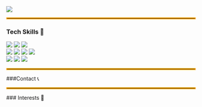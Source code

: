 <img src="https://capsule-render.vercel.app/api?type=venom&color=gradient&height=200&section=header&text=Welcome%20to%20Changki's%20Github&fontSize=40" />
<hr style="border: 2px solid #ffa500;" />

### Tech Skills 🚀
<img src="https://img.shields.io/badge/python-%233776AB.svg?&style=for-the-badge&logo=python&logoColor=white" />&nbsp;<img src="https://img.shields.io/badge/kotlin-%230095D5.svg?&style=for-the-badge&logo=kotlin&logoColor=white" />&nbsp;<img src="https://img.shields.io/badge/java-%23007396.svg?&style=for-the-badge&logo=java&logoColor=white" />
<br>
<img src="https://img.shields.io/badge/tensorflow-%23FF6F00.svg?&style=for-the-badge&logo=tensorflow&logoColor=white" />&nbsp;<img src="https://img.shields.io/badge/scikit--learn-%23F7931E.svg?&style=for-the-badge&logo=scikit-learn&logoColor=black" />&nbsp;<img src="https://img.shields.io/badge/ubuntu-%23E95420.svg?&style=for-the-badge&logo=ubuntu&logoColor=white" />&nbsp;<img src="https://img.shields.io/badge/git-%23F05032.svg?&style=for-the-badge&logo=git&logoColor=white" />
<br>
<img src="https://img.shields.io/badge/android-%233DDC84.svg?&style=for-the-badge&logo=android&logoColor=black" />&nbsp;<img src="https://img.shields.io/badge/pandas-%23150458.svg?&style=for-the-badge&logo=pandas&logoColor=white" />&nbsp;<img src="https://img.shields.io/badge/numpy-%23013243.svg?&style=for-the-badge&logo=numpy&logoColor=white" />
<br>

<hr style="border: 2px solid #ffa500;" />
###Contact 📞


<hr style="border: 2px solid #ffa500;" />
### Interests 💫

